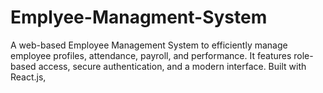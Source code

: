 # Emplyee-Managment-System
A web-based Employee Management System to efficiently manage employee profiles, attendance, payroll, and performance. It features role-based access, secure authentication, and a modern interface. Built with React.js,
